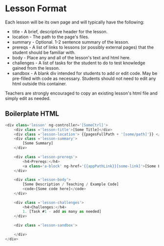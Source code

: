 # Lesson Format

Each lesson will be its own page and will typically have the following:

- title - A brief, descriptive header for the lesson.
- location - The path to the page's files.
- summary - Optional. 1-2 sentence summary of the lesson.
- prereqs - A list of links to lessons (or possibly external pages) that the student should be familiar with.
- body - Place any and all of the lesson's text and html here.
- challenges - A list of tasks for the student to do to test knowledge gained from the lesson.
- sandbox - A blank div intended for students to add or edit code. May be pre-filled with code as necessary. Students should not need to edit any html outside this container.

Teachers are strongly encouraged to copy an existing lesson's html file and simply edit as needed.

## Boilerplate HTML
```js
<div class='lesson' ng-controller='[SomeCtrl]'>
	<div class ='lesson-title'>[Some Title]</div>
	<div class ='lesson-location'> {{pagesFullPath + '[some/path]'}} </div>
	<div class ='lesson-summary'>
		[Some Summary]
	</div>
	
	<div class ='lesson-prereqs'>
		<h4>Prereqs:</h4>
		<a class='a-block' ng-href='{{appPathLink}}[some-link]'>[Some Link Title]</a>
	</div>
	
	<div class ='lesson-body'>
		[Some Description / Teaching / Example Code]
		<code>[Some code here]</code>
	</div>
	
	<div class ='lesson-challenges'>
		<h4>Challenges:</h4>
		1. [Task #1 - add as many as needed]
	</div>
	
	<div class ='lesson-sandbox'>
		
	</div>
</div>
```